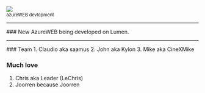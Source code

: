 ![](http://www.habbcrazy.net/resources/fonts/62/azureweb.gif)
<br><sup>azureWEB devlopment</sup>

<hr>
### New AzureWEB being developed on Lumen.

<hr>
### Team
1. Claudio aka saamus
2. John aka Kylon
3. Mike aka CineXMike

### Much love
1. Chris aka Leader (LeChris)
2. Joorren because Joorren
